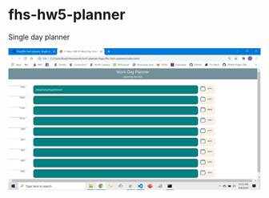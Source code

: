 # fhs-hw5-planner
Single day planner 





![img](https://github.com/fhsal/fhs-hw5-planner/blob/master/fhs-planner-screenshot.jpg)





